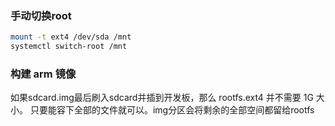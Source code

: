 ### 手动切换root

```bash
mount -t ext4 /dev/sda /mnt
systemctl switch-root /mnt
```

### 构建 arm 镜像

如果sdcard.img最后刷入sdcard并插到开发板，那么 rootfs.ext4 并不需要 1G 大小。
只要能容下全部的文件就可以。img分区会将剩余的全部空间都留给rootfs
